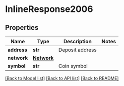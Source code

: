 # InlineResponse2006

## Properties
Name | Type | Description | Notes
------------ | ------------- | ------------- | -------------
**address** | **str** | Deposit address | 
**network** | [**Network**](Network.md) |  | 
**symbol** | **str** | Coin symbol | 

[[Back to Model list]](../README.md#documentation-for-models) [[Back to API list]](../README.md#documentation-for-api-endpoints) [[Back to README]](../README.md)


